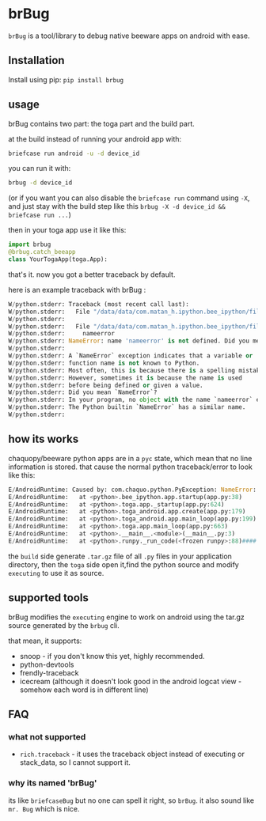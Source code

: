 # brBug

`brBug` is a tool/library to debug native beeware apps on android with ease.

## Installation

Install using pip: `pip install brbug`

<!-- Install using pip and git: `pip install git+https://github.com/matan-h/brbug.git` -->

## usage

brBug contains two part: the toga part and the build part.

at the build instead of running your android app with:

```bash
briefcase run android -u -d device_id
```

you can run it with:

```bash
brbug -d device_id
```

(or if you want you can also disable the `briefcase run` command using `-X`, and just stay with the build step like this `brbug -X -d device_id && briefcase run ...`)

then in your toga app use it like this:

```python
import brbug
@brbug.catch_beeapp
class YourTogaApp(toga.App):
```

that's it. now you got a better traceback by default. 

here is an example traceback with brBug :

```python
W/python.stderr: Traceback (most recent call last):
W/python.stderr:   File "/data/data/com.matan_h.ipython.bee_ipython/files/chaquopy/AssetFinder/requirements/brbug/brbug.py", line 146, in wrapper
W/python.stderr:     
W/python.stderr:   File "/data/data/com.matan_h.ipython.bee_ipython/files/chaquopy/AssetFinder/app/bee_ipython/app.py", line 38, in startup
W/python.stderr:     nameerror
W/python.stderr: NameError: name 'nameerror' is not defined. Did you mean: 'NameError'?
W/python.stderr: 
W/python.stderr: A `NameError` exception indicates that a variable or
W/python.stderr: function name is not known to Python.
W/python.stderr: Most often, this is because there is a spelling mistake.
W/python.stderr: However, sometimes it is because the name is used
W/python.stderr: before being defined or given a value.
W/python.stderr: Did you mean `NameError`?
W/python.stderr: In your program, no object with the name `nameerror` exists.
W/python.stderr: The Python builtin `NameError` has a similar name.
W/python.stderr: 
```

## how its works

chaquopy/beeware python apps are in a `pyc` state, which mean that no line information is stored.
 that cause the normal python traceback/error to look like this:

```python
E/AndroidRuntime: Caused by: com.chaquo.python.PyException: NameError: name 'nameerror' is not defined
E/AndroidRuntime:   at <python>.bee_ipython.app.startup(app.py:38)
E/AndroidRuntime:   at <python>.toga.app._startup(app.py:624)
E/AndroidRuntime:   at <python>.toga_android.app.create(app.py:179)
E/AndroidRuntime:   at <python>.toga_android.app.main_loop(app.py:199)
E/AndroidRuntime:   at <python>.toga.app.main_loop(app.py:663)
E/AndroidRuntime:   at <python>.__main__.<module>(__main__.py:3)
E/AndroidRuntime:   at <python>.runpy._run_code(<frozen runpy>:88)#### on the build side (`brbug` cli):
```

the `build` side generate `.tar.gz` file of all `.py` files in your application directory, then the `toga` side open it,find the python source and modify `executing` to use it as source.

## supported tools

brBug modifies the `executing` engine to work on android using the tar.gz source generated by the `brbug` cli.

that mean, it supports:

* snoop - if you don't know this yet, highly recommended.
* python-devtools
* frendly-traceback
* icecream (although it doesn't look good in the android logcat view - somehow each word is in different line)

## FAQ

### what not supported

* `rich.traceback` - it uses the traceback object instead of executing or stack_data, so I cannot support it. 

### why its named 'brBug'

its like `briefcaseBug` but no one can spell it right, so `brBug`. 
it also sound like `mr. Bug` which is nice.